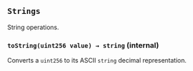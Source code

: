 ## `Strings`



String operations.


### `toString(uint256 value) → string` (internal)



Converts a `uint256` to its ASCII `string` decimal representation.


